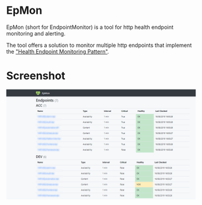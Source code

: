 # EpMon
EpMon (short for EndpointMonitor) is a tool for http health endpoint monitoring and alerting.

The tool offers a solution to monitor multiple http endpoints that implement the ["Health Endpoint Monitoring Pattern"](https://docs.microsoft.com/en-us/azure/architecture/patterns/health-endpoint-monitoring).

# Screenshot

![EpMon Overview](img/epmon-overview.png)
